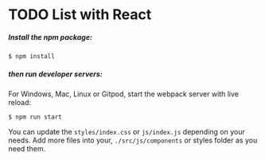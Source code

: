# TODO List with React

##### Install the npm package:
```
$ npm install
```

##### then run developer servers:

For Windows, Mac, Linux or Gitpod, start the webpack server with live reload:
```
$ npm run start
```

You can update the `styles/index.css` or `js/index.js` depending on your needs.
Add more files into your, `./src/js/components` or styles folder as you need them.
